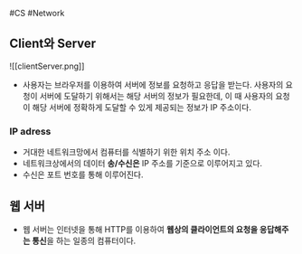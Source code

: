 #CS #Network 

## Client와 Server
![[clientServer.png]]

- 사용자는 브라우저를 이용하여 서버에 정보를 요청하고 응답을 받는다. 사용자의 요청이 서버에 도달하기 위해서는 해당 서버의 정보가 필요한데, 이 때 사용자의 요청이 해당 서버에 정확하게 도달할 수 있게 제공되는 정보가 IP 주소이다.

### IP adress
- 거대한 네트워크망에서 컴퓨터를 식별하기 위한 위치 주소 이다.
- 네트워크상에서의 데이터 **송/수신은** IP 주소를 기준으로 이루어지고 있다.
- 수신은 포트 번호를 통해 이루어진다.

## 웹 서버
+ 웹 서버는 인터넷을 통해 HTTP를 이용하여 **웹상의 클라이언트의 요청을 응답해주는 통신**을 하는 일종의 컴퓨터이다.